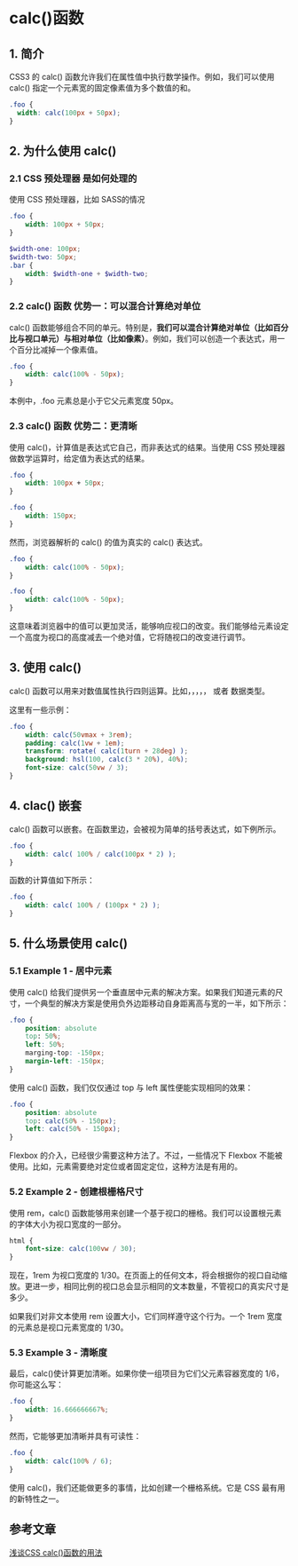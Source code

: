 # calc()函数

## 1. 简介

CSS3 的 calc() 函数允许我们在属性值中执行数学操作。例如，我们可以使用 calc() 指定一个元素宽的固定像素值为多个数值的和。

```css
.foo {
  width: calc(100px + 50px);
}
```

## 2. 为什么使用 calc()

### 2.1 CSS 预处理器 是如何处理的

使用 CSS 预处理器，比如 SASS的情况

```scss
.foo {
    width: 100px + 50px;
}

$width-one: 100px;
$width-two: 50px;
.bar {
    width: $width-one + $width-two;
}
```

### 2.2 calc() 函数 优势一：可以混合计算绝对单位

calc() 函数能够组合不同的单元。特别是，**我们可以混合计算绝对单位（比如百分比与视口单元）与相对单位（比如像素）**。例如，我们可以创造一个表达式，用一个百分比减掉一个像素值。

```css
.foo {
    width: calc(100% - 50px);
}
```

本例中，.foo 元素总是小于它父元素宽度 50px。

### 2.3 calc() 函数 优势二：更清晰

使用 calc()，计算值是表达式它自己，而非表达式的结果。当使用 CSS 预处理器做数学运算时，给定值为表达式的结果。

```css
.foo {
    width: 100px + 50px;
}

.foo {
    width: 150px;
}
```

然而，浏览器解析的 calc() 的值为真实的 calc() 表达式。

```css
.foo {
    width: calc(100% - 50px);
}

.foo {
    width: calc(100% - 50px);
}
```

这意味着浏览器中的值可以更加灵活，能够响应视口的改变。我们能够给元素设定一个高度为视口的高度减去一个绝对值，它将随视口的改变进行调节。

## 3. 使用 calc()

calc() 函数可以用来对数值属性执行四则运算。比如，<length>，<frequency>，<angle>，<time>，<number> 或者 <integer> 数据类型。

这里有一些示例：

```css
.foo {
    width: calc(50vmax + 3rem);
    padding: calc(1vw + 1em);
    transform: rotate( calc(1turn + 28deg) );
    background: hsl(100, calc(3 * 20%), 40%);
    font-size: calc(50vw / 3);
}
```

## 4. clac() 嵌套

calc() 函数可以嵌套。在函数里边，会被视为简单的括号表达式，如下例所示。

```css
.foo {
    width: calc( 100% / calc(100px * 2) );
}
```

函数的计算值如下所示：

```css
.foo {
    width: calc( 100% / (100px * 2) );
}
```

## 5. 什么场景使用 calc()

### 5.1 Example 1 - 居中元素

使用 calc() 给我们提供另一个垂直居中元素的解决方案。如果我们知道元素的尺寸，一个典型的解决方案是使用负外边距移动自身距离高与宽的一半，如下所示：

```css
.foo {
    position: absolute
    top: 50%;
    left: 50%;
    marging-top: -150px;
    margin-left: -150px;
}
```

使用 calc() 函数，我们仅仅通过 top 与 left 属性便能实现相同的效果：

```css
.foo {
    position: absolute
    top: calc(50% - 150px);
    left: calc(50% - 150px);
}
```

Flexbox 的介入，已经很少需要这种方法了。不过，一些情况下 Flexbox 不能被使用。比如，元素需要绝对定位或者固定定位，这种方法是有用的。

### 5.2 Example 2 - 创建根栅格尺寸

使用 rem，calc() 函数能够用来创建一个基于视口的栅格。我们可以设置根元素的字体大小为视口宽度的一部分。

```css
html {  
    font-size: calc(100vw / 30);
}
```

现在，1rem 为视口宽度的 1/30。在页面上的任何文本，将会根据你的视口自动缩放。更进一步，相同比例的视口总会显示相同的文本数量，不管视口的真实尺寸是多少。

如果我们对非文本使用 rem 设置大小，它们同样遵守这个行为。一个 1rem 宽度的元素总是视口元素宽度的 1/30。

### 5.3 Example 3 - 清晰度

最后，calc()使计算更加清晰。如果你使一组项目为它们父元素容器宽度的 1/6，你可能这么写：

```css
.foo {
    width: 16.666666667%;
}
```

然而，它能够更加清晰并具有可读性：

```css
.foo {
    width: calc(100% / 6);
}
```

使用 calc()，我们还能做更多的事情，比如创建一个栅格系统。它是 CSS 最有用的新特性之一。



## 参考文章

[浅谈CSS calc()函数的用法](https://segmentfault.com/a/1190000019392639)